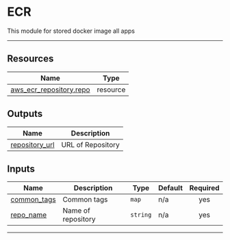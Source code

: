# ECR

This module for stored docker image all apps

---

## Resources

| Name                                                                                                                  | Type     |
| --------------------------------------------------------------------------------------------------------------------- | -------- |
| [aws_ecr_repository.repo](https://registry.terraform.io/providers/hashicorp/aws/latest/docs/resources/ecr_repository) | resource |

## Outputs

| Name                                                                          | Description       |
| ----------------------------------------------------------------------------- | ----------------- |
| <a name="output_repository_url"></a> [repository_url](#output_repository_url) | URL of Repository |

## Inputs

| Name                                                               | Description        | Type     | Default | Required |
| ------------------------------------------------------------------ | ------------------ | -------- | ------- | :------: |
| <a name="input_common_tags"></a> [common_tags](#input_common_tags) | Common tags        | `map`    | n/a     |   yes    |
| <a name="input_repo_name"></a> [repo_name](#input_repo_name)       | Name of repository | `string` | n/a     |   yes    |

---

